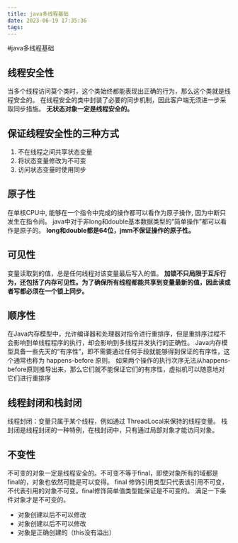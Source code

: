 ```yaml
---
title: java多线程基础
date: 2023-06-19 17:35:36
tags:
---
```

#java多线程基础

## 线程安全性
当多个线程访问莫个类时，这个类始终都能表现出正确的行为，那么这个类就是线程安全的。
在线程安全的类中封装了必要的同步机制，因此客户端无须进一步采取同步措施。
**无状态对象一定是线程安全的。**

## 保证线程安全性的三种方式
1. 不在线程之间共享状态变量
2. 将状态变量修改为不可变
3. 访问状态变量时使用同步

## 原子性
在单核CPU中, 能够在一个指令中完成的操作都可以看作为原子操作, 因为中断只发生在指令间。
java中对于非long和double基本数据类型的”简单操作”都可以看作是原子的。
**long和double都是64位，jmm不保证操作的原子性。**

## 可见性
变量读取到的值，总是任何线程对该变量最后写入的值。
**加锁不只局限于互斥行为，还包括了内存可见性。为了确保所有线程都能共享到变量最新的值，因此读或者写都必须在一个锁上同步。**

## 顺序性
在Java内存模型中，允许编译器和处理器对指令进行重排序，但是重排序过程不会影响到单线程程序的执行，却会影响到多线程并发执行的正确性。
Java内存模型具备一些先天的“有序性”，即不需要通过任何手段就能够得到保证的有序性，这个通常也称为 happens-before 原则。
如果两个操作的执行次序无法从happens-before原则推导出来，那么它们就不能保证它们的有序性，虚拟机可以随意地对它们进行重排序

## 线程封闭和栈封闭
线程封闭：变量只属于某个线程，例如通过 ThreadLocal来保持的线程变量。
栈封闭是线程封闭的一种特例，在栈封闭中，只有通过局部对象才能访问对象。

## 不变性
不可变的对象一定是线程安全的。不可变不等于final，即使对象所有的域都是final的，对象也依然可能是可以变得。
final 修饰引用类型只代表该引用不可变，不代表引用的对象不可变。final修饰简单值类型能保证是不可变的。
满足一下条件对象才是不可变的。

- 对象创建以后不可以修改
- 对象创建以后不可以修改
- 对象是正确创建的（this没有溢出）


